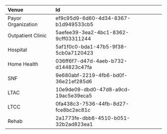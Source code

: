 **Venue**|**Id**
:--------|:-----|
Payor Organization|ef9c95d9-6d60-4d34-8367-b1d949533cb5
Outpatient Clinic|5aefee39-3ea2-4bc1-8362-9cff03311244
Hospital|5af1f0c0-bda1-47b5-9f38-5cb0a7120423
Home Health|036ff6f7-d47d-4aeb-b732-d144823c47fa
SNF|9e680abf-2219-4fb6-bd0f-36e21ef285d6
LTAC|10e9de09-dbd0-47d8-a9cd-19ac5e39eca5
LTCC|0fa438c3-7536-44fb-8d27-fce8bc2ec81c
Rehab|2a1773fe-dbb8-4510-b051-32b2ad823ea1
